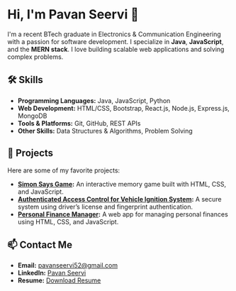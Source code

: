 # Hi, I'm Pavan Seervi 👋

I'm a recent BTech graduate in Electronics & Communication Engineering with a passion for software development. I specialize in **Java**, **JavaScript**, and the **MERN stack**. I love building scalable web applications and solving complex problems.

## 🛠️ Skills
- **Programming Languages:** Java, JavaScript, Python
- **Web Development:** HTML/CSS, Bootstrap, React.js, Node.js, Express.js, MongoDB
- **Tools & Platforms:** Git, GitHub, REST APIs
- **Other Skills:** Data Structures & Algorithms, Problem Solving

## 🚀 Projects
Here are some of my favorite projects:
- **[Simon Says Game](https://github.com/PavanSeervi/simon-says-game):** An interactive memory game built with HTML, CSS, and JavaScript.
- **[Authenticated Access Control for Vehicle Ignition System](https://github.com/PavanSeervi/vehicle-ignition-system):** A secure system using driver’s license and fingerprint authentication.
- **[Personal Finance Manager](https://github.com/PavanSeervi/personal-finance-manager):** A web app for managing personal finances using HTML, CSS, and JavaScript.

## 📫 Contact Me
- **Email:** pavanseervi52@gmail.com
- **LinkedIn:** [Pavan Seervi](https://www.linkedin.com/in/pavan-seervi)
- **Resume:** [Download Resume](#)

